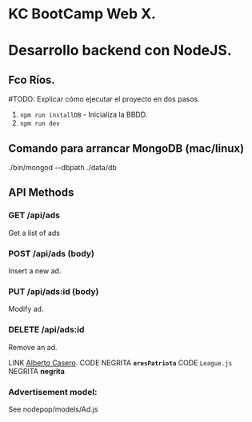 # KC BootCamp Web X. 
# Desarrollo backend con NodeJS. 
## Fco Ríos.

#TODO: Explicar cómo ejecutar el proyecto en dos pasos. 
  1. `npm run installDB` - Inicializa la BBDD.
  2. `npm run dev`


## Comando para arrancar MongoDB (mac/linux)
./bin/mongod --dbpath ./data/db

## API Methods

### GET /api/ads
Get a list of ads

### POST /api/ads (body)
Insert a new ad.

### PUT /api/ads:id (body)
Modify ad.

### DELETE /api/ads:id 
Remove an ad.

LINK [Alberto Casero](https://github.com/kasappeal).
CODE NEGRITA **`eresPatriota`**
CODE `League.js`
NEGRITA **negrita**

### Advertisement model:
See nodepop/models/Ad.js

